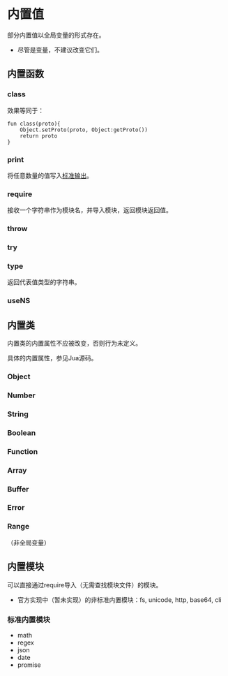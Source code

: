 内置值
======

部分内置值以全局变量的形式存在。
* 尽管是变量，不建议改变它们。

## 内置函数
### class
效果等同于：

	fun class(proto){
		Object.setProto(proto, Object:getProto())
		return proto
	}

### print
将任意数量的值写入[标准输出](抽象操作.md#标准输出)。

### require
接收一个字符串作为模块名，并导入模块，返回模块返回值。

### throw
### try
### type
返回代表值类型的字符串。

### useNS

## 内置类

内置类的内置属性不应被改变，否则行为未定义。

具体的内置属性，参见Jua源码。
### Object
### Number
### String
### Boolean
### Function
### Array
### Buffer
### Error
### Range
（非全局变量）

## 内置模块
可以直接通过require导入（无需查找模块文件）的模块。

* 官方实现中（暂未实现）的非标准内置模块：fs, unicode, http, base64, cli
### 标准内置模块
* math
* regex
* json
* date
* promise
<!-- package -->
